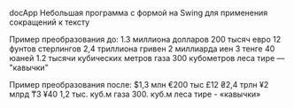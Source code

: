 docApp
Небольшая программа с формой на Swing для применения сокращений к тексту

Пример преобразования до: 
1.3 миллиона долларов 
200 тысяч евро 
 12  фунтов  стерлингов 
2,4 триллиона гривен 
2 миллиарда иен 
3 тенге 
40 юаней 
1.2 тысячи кубических метров газа 
300 кубометров леса 
тире — 
"кавычки" 

Пример преобразования после: 
$1,3 млн 
€200 тыс 
 £12 
₴2,4 трлн 
¥2 млрд 
₸3 
¥40 
1,2 тыс. куб.м газа 
300. куб.м леса 
тире - 
«кавычки» 
